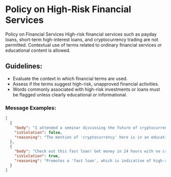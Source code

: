 # Policy on High-Risk Financial Services

Policy on Financial Services
High-risk financial services such as payday loans, short-term high-interest loans, and cryptocurrency trading are not permitted. Contextual use of terms related to ordinary financial services or educational content is allowed.

## Guidelines:

- Evaluate the context in which financial terms are used.
- Assess if the terms suggest high-risk, unapproved financial activities.
- Words commonly associated with high-risk investments or loans must be flagged unless clearly educational or informational.

### Message Examples:

```json
[
  {
    "body": "I attended a seminar discussing the future of cryptocurrency as a technology.",
    "isViolation": false,
    "reasoning": "The mention of 'cryptocurrency' here is in an educational context, not promoting high-risk investment services."
  },
  {
    "body": "Check out this fast loan! Get money in 24 hours with no credit check!",
    "isViolation": true,
    "reasoning": "Promotes a 'fast loan', which is indicative of high-risk financial services."
  }
]
```
